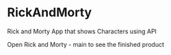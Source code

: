 # RickAndMorty
Rick and Morty App that shows Characters using API 

Open Rick and Morty - main to see the finished product
